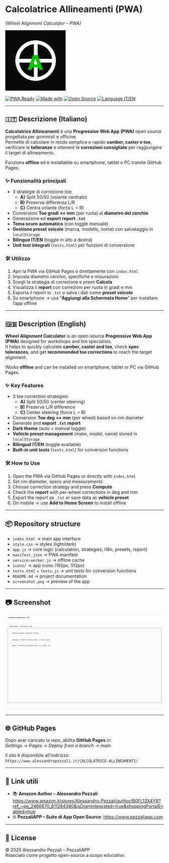 # Calcolatrice Allineamenti (PWA)  
*(Wheel Alignment Calculator – PWA)*

![Icona](icons/icon-192.png)

[![PWA Ready](https://img.shields.io/badge/PWA-ready-brightgreen?logo=google-chrome&logoColor=white)](https://web.dev/progressive-web-apps/)
[![Made with](https://img.shields.io/badge/Made%20with-HTML%20%7C%20CSS%20%7C%20JS-blue)](https://developer.mozilla.org/)
[![Open Source](https://img.shields.io/badge/Open%20Source-Yes-orange?logo=github)](https://github.com/)
[![Language IT/EN](https://img.shields.io/badge/Language-IT%20%7C%20EN-yellow)](#)

---

## 🇮🇹 Descrizione (Italiano)

**Calcolatrice Allineamenti** è una **Progressive Web App (PWA)** open source progettata per gommisti e officine.  
Permette di calcolare in modo semplice e rapido **camber, caster e toe**, verificare le **tolleranze** e ottenere le **correzioni consigliate** per raggiungere il target di allineamento.  

Funziona **offline** ed è installabile su smartphone, tablet o PC tramite GitHub Pages.  

### ✨ Funzionalità principali
- 3 strategie di correzione toe:
  - **A)** Split 50/50 (volante centrato)  
  - **B)** Preserva differenza L/R  
  - **C)** Centra volante (forza L = R)  
- Conversioni **Toe gradi ↔ mm** (per ruota) al **diametro del cerchio**  
- Generazione ed **export report `.txt`**  
- **Tema scuro automatico** (con toggle manuale)  
- **Gestione preset veicolo** (marca, modello, nome) con salvataggio in `localStorage`  
- **Bilingue IT/EN** (toggle in alto a destra)  
- **Unit test integrati** (`tests.html`) per funzioni di conversione  

### 🛠️ Utilizzo
1. Apri la PWA via GitHub Pages o direttamente con `index.html`  
2. Imposta diametro cerchio, specifiche e misurazioni  
3. Scegli la strategia di correzione e premi **Calcola**  
4. Visualizza il **report** con correzioni per ruota in gradi e mm  
5. Esporta il report in `.txt` o salva i dati come **preset veicolo**  
6. Su smartphone → usa “**Aggiungi alla Schermata Home**” per installare l’app offline  

---

## 🇬🇧 Description (English)

**Wheel Alignment Calculator** is an open-source **Progressive Web App (PWA)** designed for workshops and tire specialists.  
It helps to quickly calculate **camber, caster and toe**, check **spec tolerances**, and get **recommended toe corrections** to reach the target alignment.  

Works **offline** and can be installed on smartphone, tablet or PC via GitHub Pages.  

### ✨ Key Features
- 3 toe correction strategies:
  - **A)** Split 50/50 (center steering)  
  - **B)** Preserve L/R difference  
  - **C)** Center steering (force L = R)  
- Conversion **Toe deg ↔ mm** (per wheel) based on rim diameter  
- Generate and **export `.txt` report**  
- **Dark theme** (auto + manual toggle)  
- **Vehicle preset management** (make, model, name) stored in `localStorage`  
- **Bilingual IT/EN** (toggle available)  
- **Built-in unit tests** (`tests.html`) for conversion functions  

### 🛠️ How to Use
1. Open the PWA via GitHub Pages or directly with `index.html`  
2. Set rim diameter, specs and measurements  
3. Choose correction strategy and press **Compute**  
4. Check the **report** with per-wheel corrections in deg and mm  
5. Export the report as `.txt` or save data as **vehicle preset**  
6. On mobile → use **Add to Home Screen** to install offline  

---

## 📦 Repository structure
- `index.html` → main app interface  
- `style.css` → styles (light/dark)  
- `app.js` → core logic (calculation, strategies, i18n, presets, report)  
- `manifest.json` → PWA manifest  
- `service-worker.js` → offline cache  
- `icons/` → app icons (192px, 512px)  
- `tests.html` + `tests.js` → unit tests for conversion functions  
- `README.md` → project documentation  
- `screenshot.png` → preview of the app  

---

## 📷 Screenshot
![Screenshot](screenshot.png)

---

## 🌐 GitHub Pages
Dopo aver caricato la repo, abilita **GitHub Pages** in:  
*Settings → Pages → Deploy from a branch → main*  

Il sito è disponibile all’indirizzo:  
`https://www.alessandropezzali.it/CALCOLATRICE-ALLINEAMENTI/`

---

## 🔗 Link utili
- 📚 **Amazon Author – Alessandro Pezzali**: https://www.amazon.it/stores/Alessandro-Pezzali/author/B0FL13X4YR?ref_=pe_2466670_811284380&isDramIntegrated=true&shoppingPortalEnabled=true  
- 🌐 **PezzaliAPP – Suite di App Open Source**: https://www.pezzaliapp.com

---
## 📜 License
© 2025 Alessandro Pezzali – PezzaliAPP  
Rilasciato come progetto open-source a scopo educativo.  
